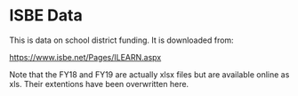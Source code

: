 # ISBE Data
This is data on school district funding. It is downloaded from:

https://www.isbe.net/Pages/ILEARN.aspx

Note that the FY18 and FY19 are actually xlsx files but are available online as xls. Their extentions have been overwritten here.
